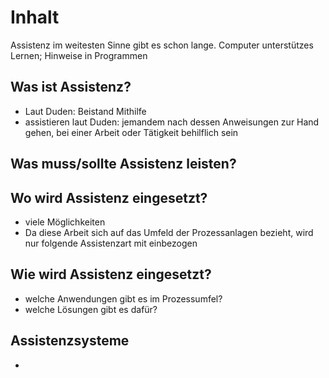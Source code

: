 # Inhalt

Assistenz im weitesten Sinne gibt es schon lange. Computer unterstützes Lernen; Hinweise in Programmen



## Was ist Assistenz?

+ Laut Duden: Beistand Mithilfe
+ assistieren laut Duden: jemandem nach dessen Anweisungen zur Hand gehen, bei einer Arbeit oder Tätigkeit behilflich sein

## Was muss/sollte Assistenz leisten?



## Wo wird Assistenz eingesetzt?

+ viele Möglichkeiten
+ Da diese Arbeit sich auf das Umfeld der Prozessanlagen bezieht, wird nur folgende Assistenzart mit einbezogen

## Wie wird Assistenz eingesetzt?

+ welche Anwendungen gibt es im Prozessumfel?
+ welche Lösungen gibt es dafür?

## Assistenzsysteme

+ 